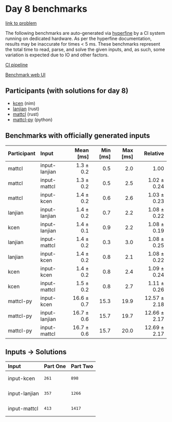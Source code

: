 # Day 8 benchmarks

[link to problem](https://adventofcode.com/2024/day/8)

The following benchmarks are auto-generated via
[hyperfine](https://github.com/sharkdp/hyperfine) by a CI system running on
dedicated hardware. As per the hyperfine documentation, results may be
inaccurate for times < 5 ms. These benchmarks represent the total time to read,
parse, and solve the given inputs, and, as such, some variation is expected due
to IO and other factors.

[CI pipeline](http://ci.papercode.net:8080/teams/main/pipelines/aoc2024)

[Benchmark web UI](https://aoc.ancalagon.black)


## Participants (with solutions for day 8)

- [kcen](https://github.com/kcen/aoc2024) (nim)
- [lanjian](https://github.com/lanjian/aoc-2024) (rust)
- [mattcl](https://github.com/mattcl/aoc2024) (rust)
- [mattcl-py](https://github.com/mattcl/aoc2024-py) (python)


## Benchmarks with officially generated inputs

| Participant | Input | Mean [ms] | Min [ms] | Max [ms] | Relative |
|:---|:---|---:|---:|---:|---:|
| mattcl | input-lanjian | 1.3 ± 0.2 | 0.5 | 2.0 | 1.00 |
| mattcl | input-mattcl | 1.3 ± 0.2 | 0.5 | 2.5 | 1.02 ± 0.24 |
| mattcl | input-kcen | 1.4 ± 0.2 | 0.6 | 2.6 | 1.03 ± 0.23 |
| lanjian | input-lanjian | 1.4 ± 0.2 | 0.7 | 2.2 | 1.08 ± 0.22 |
| kcen | input-lanjian | 1.4 ± 0.1 | 0.9 | 2.2 | 1.08 ± 0.19 |
| lanjian | input-mattcl | 1.4 ± 0.2 | 0.3 | 3.0 | 1.08 ± 0.25 |
| lanjian | input-kcen | 1.4 ± 0.2 | 0.8 | 2.1 | 1.08 ± 0.22 |
| kcen | input-kcen | 1.4 ± 0.2 | 0.8 | 2.4 | 1.09 ± 0.24 |
| kcen | input-mattcl | 1.5 ± 0.2 | 0.8 | 2.7 | 1.11 ± 0.26 |
| mattcl-py | input-kcen | 16.6 ± 0.7 | 15.3 | 19.9 | 12.57 ± 2.18 |
| mattcl-py | input-lanjian | 16.7 ± 0.6 | 15.7 | 19.7 | 12.66 ± 2.17 |
| mattcl-py | input-mattcl | 16.7 ± 0.6 | 15.7 | 20.0 | 12.69 ± 2.17 |


## Inputs -> Solutions

| Input | Part One | Part Two |
|:---|:---|:---|
|input-kcen|<pre>261</pre>|<pre>898</pre>|
|input-lanjian|<pre>357</pre>|<pre>1266</pre>|
|input-mattcl|<pre>413</pre>|<pre>1417</pre>|